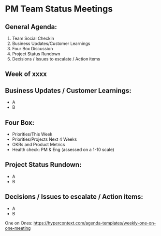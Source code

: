 # PM Team Status Meetings

## General Agenda:

1. Team Social Checkin
2. Business Updates/Customer Learnings
3. Four Box Discussion
4. Project Status Rundown
5. Decisions / Issues to escalate / Action items

## Week of xxxx

## Business Updates / Customer Learnings:

- A
- B

## Four Box:

- Priorities/This Week
- Priorities/Projects Next 4 Weeks
- OKRs and Product Metrics
- Health check: PM & Eng (assessed on a 1-10 scale)

## Project Status Rundown:

- A
- B

## Decisions / Issues to escalate / Action items:

- A
- B

One on Ones:
https://hypercontext.com/agenda-templates/weekly-one-on-one-meeting
